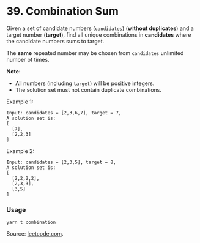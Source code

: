 # 39. Combination Sum

Given a set of candidate numbers (`candidates`) (**without duplicates**) and a target number (**target**), find all unique combinations in **candidates** where the candidate numbers sums to target.

The **same** repeated number may be chosen from `candidates` unlimited number of times.

**Note:**

- All numbers (including `target`) will be positive integers.
- The solution set must not contain duplicate combinations.

Example 1:

```
Input: candidates = [2,3,6,7], target = 7,
A solution set is:
[
  [7],
  [2,2,3]
]
```

Example 2:

```
Input: candidates = [2,3,5], target = 8,
A solution set is:
[
  [2,2,2,2],
  [2,3,3],
  [3,5]
]

```

### Usage

```
yarn t combination
```

Source: [leetcode.com](https://leetcode.com/problems/combination-sum/).
